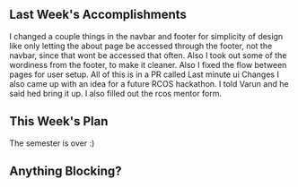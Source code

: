## Last Week's Accomplishments

I changed a couple things in the navbar and footer for simplicity of design like only letting the about page be accessed through the footer, not the navbar, since that wont be accessed that often. Also I took out some of the wordiness from the footer, to make it cleaner. Also I fixed the flow between pages for user setup. All of this is in a PR called Last minute ui Changes
I also came up with an idea for a future RCOS hackathon. I told Varun and he said hed bring it up. I also filled out the rcos mentor form.

## This Week's Plan
The semester is over :)

## Anything Blocking?